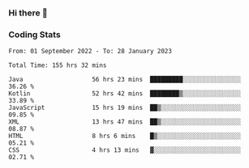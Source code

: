 ### Hi there 👋

<!--
**Girrafeec/girrafeec** is a ✨ _special_ ✨ repository because its `README.md` (this file) appears on your GitHub profile.

Here are some ideas to get you started:

- 🔭 I’m currently working on ...
- 🌱 I’m currently learning ...
- 👯 I’m looking to collaborate on ...
- 🤔 I’m looking for help with ...
- 💬 Ask me about ...
- 📫 How to reach me: ...
- 😄 Pronouns: ...
- ⚡ Fun fact: ...
-->

### Coding Stats
<!--START_SECTION:waka-->

```text
From: 01 September 2022 - To: 28 January 2023

Total Time: 155 hrs 32 mins

Java                   56 hrs 23 mins  █████████░░░░░░░░░░░░░░░░   36.26 %
Kotlin                 52 hrs 42 mins  ████████▒░░░░░░░░░░░░░░░░   33.89 %
JavaScript             15 hrs 19 mins  ██▒░░░░░░░░░░░░░░░░░░░░░░   09.85 %
XML                    13 hrs 47 mins  ██▒░░░░░░░░░░░░░░░░░░░░░░   08.87 %
HTML                   8 hrs 6 mins    █▒░░░░░░░░░░░░░░░░░░░░░░░   05.21 %
CSS                    4 hrs 13 mins   ▓░░░░░░░░░░░░░░░░░░░░░░░░   02.71 %
```

<!--END_SECTION:waka-->
